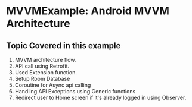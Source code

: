 # MVVMExample: Android MVVM Architecture 
## Topic Covered in this example
1. MVVM architecture flow.
2. API call using Retrofit.
3. Used Extension function.
4. Setup Room Database
5. Coroutine for Async api calling
6. Handling API Exceptions using Generic functions
7. Redirect user to Home screen if it's already logged in using Observer. 
 
 
